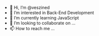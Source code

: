 - 👋 Hi, I’m @veszined
- 👀 I’m interested in Back-End Development
- 🌱 I’m currently learning JavaScript
- 💞️ I’m looking to collaborate on ...
- 📫 How to reach me ...

<!---
veszined/veszined is a ✨ special ✨ repository because its `README.md` (this file) appears on your GitHub profile.
You can click the Preview link to take a look at your changes.
--->
